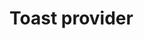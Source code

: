 <script setup>
import ToastProviderExample from './examples/ToastProviderExample.vue';
</script>
# Toast provider

<ToastProviderExample />
